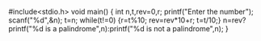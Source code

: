#include<stdio.h>
void main()
{ int n,t,rev=0,r;
printf("Enter the number");
scanf("%d",&n);
t=n;
while(t!=0)
{r=t%10;
rev=rev*10+r;
t=t/10;}
n=rev?printf("%d is a palindrome",n):printf("%d is not a palindrome",n);
}

